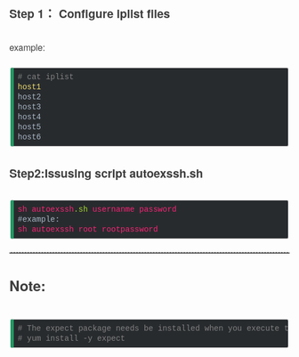 <div class="output_wrapper" id="output_wrapper_id" style="font-size: 16px; color: rgb(62, 62, 62); line-height: 1.6; word-spacing: 0px; letter-spacing: 0px; font-family: 'Helvetica Neue', Helvetica, 'Hiragino Sans GB', 'Microsoft YaHei', Arial, sans-serif;"><h3 id="hstep1configureiplistfiles" style="color: inherit; line-height: inherit; padding: 0px; margin: 1.5em 0px; font-weight: bold; font-size: 1.3em;"><span style="font-size: inherit; color: inherit; line-height: inherit; margin: 0px; padding: 0px;">Step 1： Configure iplist files</span></h3>
<p style="font-size: inherit; color: inherit; line-height: inherit; padding: 0px; margin: 1.5em 0px;">example:</p>
<pre style="font-size: inherit; color: inherit; line-height: inherit; margin: 0px; padding: 0px;"><code class="hljs nginx" style="overflow-wrap: break-word; margin: 0px 2px; line-height: 18px; font-size: 14px; font-weight: normal; word-spacing: 0px; letter-spacing: 0px; font-family: Consolas, Inconsolata, Courier, monospace; border-radius: 3px; border-width: 1px 1px 1px 6px; border-style: solid; border-color: rgb(204, 204, 204) rgb(204, 204, 204) rgb(204, 204, 204) rgb(33, 152, 99); color: rgb(169, 183, 198); background: rgb(40, 43, 46); overflow-x: auto; padding: 0.5em; white-space: pre !important; word-wrap: normal !important; word-break: normal !important; overflow: auto !important; display: -webkit-box !important;"><span class="hljs-comment" style="font-size: inherit; line-height: inherit; margin: 0px; padding: 0px; color: rgb(128, 128, 128); word-wrap: inherit !important; word-break: inherit !important;">#&nbsp;cat&nbsp;iplist</span><br><span class="hljs-attribute" style="font-size: inherit; line-height: inherit; margin: 0px; padding: 0px; color: rgb(238, 220, 112); word-wrap: inherit !important; word-break: inherit !important;">host1</span><br>host2<br>host3<br>host4<br>host5<br>host6<br></code></pre>
<h3 id="hstep2issusingscriptautoexsshsh" style="color: inherit; line-height: inherit; padding: 0px; margin: 1.5em 0px; font-weight: bold; font-size: 1.3em;"><span style="font-size: inherit; color: inherit; line-height: inherit; margin: 0px; padding: 0px;">Step2:Issusing script autoexssh.sh</span></h3>
<pre style="font-size: inherit; color: inherit; line-height: inherit; margin: 0px; padding: 0px;"><code class="hljs css" style="overflow-wrap: break-word; margin: 0px 2px; line-height: 18px; font-size: 14px; font-weight: normal; word-spacing: 0px; letter-spacing: 0px; font-family: Consolas, Inconsolata, Courier, monospace; border-radius: 3px; border-width: 1px 1px 1px 6px; border-style: solid; border-color: rgb(204, 204, 204) rgb(204, 204, 204) rgb(204, 204, 204) rgb(33, 152, 99); color: rgb(169, 183, 198); background: rgb(40, 43, 46); overflow-x: auto; padding: 0.5em; white-space: pre !important; word-wrap: normal !important; word-break: normal !important; overflow: auto !important; display: -webkit-box !important;"><span class="hljs-selector-tag" style="font-size: inherit; line-height: inherit; margin: 0px; padding: 0px; color: rgb(248, 35, 117); word-wrap: inherit !important; word-break: inherit !important;">sh</span>&nbsp;<span class="hljs-selector-tag" style="font-size: inherit; line-height: inherit; margin: 0px; padding: 0px; color: rgb(248, 35, 117); word-wrap: inherit !important; word-break: inherit !important;">autoexssh</span><span class="hljs-selector-class" style="font-size: inherit; line-height: inherit; margin: 0px; padding: 0px; color: rgb(165, 218, 45); word-wrap: inherit !important; word-break: inherit !important;">.sh</span>&nbsp;<span class="hljs-selector-tag" style="font-size: inherit; line-height: inherit; margin: 0px; padding: 0px; color: rgb(248, 35, 117); word-wrap: inherit !important; word-break: inherit !important;">usernanme</span>&nbsp;<span class="hljs-selector-tag" style="font-size: inherit; line-height: inherit; margin: 0px; padding: 0px; color: rgb(248, 35, 117); word-wrap: inherit !important; word-break: inherit !important;">password</span><br><span class="hljs-selector-id" style="font-size: inherit; color: inherit; line-height: inherit; margin: 0px; padding: 0px; word-wrap: inherit !important; word-break: inherit !important;">#example</span>:<br><span class="hljs-selector-tag" style="font-size: inherit; line-height: inherit; margin: 0px; padding: 0px; color: rgb(248, 35, 117); word-wrap: inherit !important; word-break: inherit !important;">sh</span>&nbsp;<span class="hljs-selector-tag" style="font-size: inherit; line-height: inherit; margin: 0px; padding: 0px; color: rgb(248, 35, 117); word-wrap: inherit !important; word-break: inherit !important;">autoexssh</span>&nbsp;<span class="hljs-selector-tag" style="font-size: inherit; line-height: inherit; margin: 0px; padding: 0px; color: rgb(248, 35, 117); word-wrap: inherit !important; word-break: inherit !important;">root</span>&nbsp;<span class="hljs-selector-tag" style="font-size: inherit; line-height: inherit; margin: 0px; padding: 0px; color: rgb(248, 35, 117); word-wrap: inherit !important; word-break: inherit !important;">rootpassword</span><br></code></pre>
<hr style="font-size: inherit; color: inherit; line-height: inherit; padding: 0px; height: 1px; margin: 1.5rem 0px; border-right: none; border-bottom: none; border-left: none; border-image: initial; border-top: 1px dashed rgb(165, 165, 165);">
<h1 style="color: inherit; line-height: inherit; padding: 0px; margin: 1.5em 0px; font-weight: bold; font-size: 1.6em;"><span style="font-size: inherit; color: inherit; line-height: inherit; margin: 0px; padding: 0px;">Note:</span></h1>
<pre style="font-size: inherit; color: inherit; line-height: inherit; margin: 0px; padding: 0px;"><code class="hljs apache" style="overflow-wrap: break-word; margin: 0px 2px; line-height: 18px; font-size: 14px; font-weight: normal; word-spacing: 0px; letter-spacing: 0px; font-family: Consolas, Inconsolata, Courier, monospace; border-radius: 3px; border-width: 1px 1px 1px 6px; border-style: solid; border-color: rgb(204, 204, 204) rgb(204, 204, 204) rgb(204, 204, 204) rgb(33, 152, 99); color: rgb(169, 183, 198); background: rgb(40, 43, 46); overflow-x: auto; padding: 0.5em; white-space: pre !important; word-wrap: normal !important; word-break: normal !important; overflow: auto !important; display: -webkit-box !important;"><span class="hljs-comment" style="font-size: inherit; line-height: inherit; margin: 0px; padding: 0px; color: rgb(128, 128, 128); word-wrap: inherit !important; word-break: inherit !important;">#&nbsp;The&nbsp;expect&nbsp;package&nbsp;needs&nbsp;be&nbsp;installed&nbsp;when&nbsp;you&nbsp;execute&nbsp;the&nbsp;autoexssh.sh&nbsp;scripts&nbsp;for&nbsp;every&nbsp;machine</span><br><span class="hljs-comment" style="font-size: inherit; line-height: inherit; margin: 0px; padding: 0px; color: rgb(128, 128, 128); word-wrap: inherit !important; word-break: inherit !important;">#&nbsp;yum&nbsp;install&nbsp;-y&nbsp;expect</span><br></code></pre></div>
